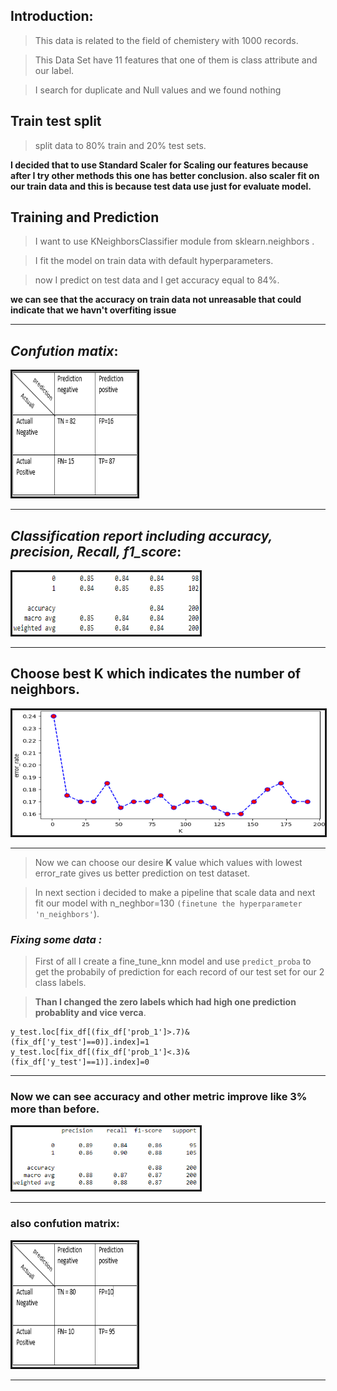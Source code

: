 ## Introduction:


> This data is related to the field of chemistery with 1000 records.

> This Data Set have 11 features that one of them is class attribute and our label.

> I search for duplicate and Null values and we found nothing 

## Train test split

> split data to 80% train and 20% test sets.

**I decided that to use Standard Scaler for Scaling our features because after I try other methods this one has better conclusion. also scaler fit on our train data and this is because test data use just for evaluate model.**

## Training and Prediction

> I want to use KNeighborsClassifier module from sklearn.neighbors .

> I fit the model on train data with default hyperparameters.

> now I predict on test data and I get accuracy equal to 84%.

**we can see that the accuracy on train data not unreasable that could indicate that we havn't overfiting issue**

---

## ***Confution matix***: 

<th colspan="3"><img src=".\Images\cm1.png" alt="" border='3' height='200' width='200' /></th>

---

## ***Classification report including accuracy, precision, Recall, f1_score***: 
<th colspan="3"><img src=".\Images\cr1.png" alt="" border='3' height='100' width='300' /></th>

---

## Choose best **K** which indicates the number of neighbors.
<th colspan="3"><img src=".\Images\error.png" alt="" border='3' height='200' width='500' /></th>

---

> Now we can choose our desire **K** value which values with lowest error_rate gives us better prediction on test dataset.

> In next section i decided to make a pipeline that scale data and next fit our model with n_neghbor=130 `(finetune the hyperparameter 'n_neighbors'`).

### ***Fixing some data :***
> First of all I create a fine_tune_knn model and use `predict_proba` to get the probabily of prediction for each record of our test set for our 2 class labels.

> **Than I changed the zero labels which had high one prediction probablity  and vice verca**.

```
y_test.loc[fix_df[(fix_df['prob_1']>.7)&(fix_df['y_test']==0)].index]=1
y_test.loc[fix_df[(fix_df['prob_1']<.3)&(fix_df['y_test']==1)].index]=0
```

---

### **Now we can see accuracy and other metric improve like 3% more than before.**
<th colspan="3"><img src=".\Images\cr2.png" alt="" border='3' height='100' width='300' /></th>

---

### **also confution matrix:**
<th colspan="3"><img src=".\Images\cm2.png" alt="" border='3' height='200' width='200' /></th>

---
